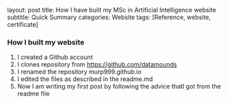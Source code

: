 layout: post
title: How I have built my MSc in Artificial Intelligence website
subtitle: Quick Summary
categories: Website
tags: [Reference, website, certificate]



### How I built my website

1. I created a Github account
2. I clones repository from https://github.com/datamounds
3. I renamed the repository murp999.github.io 
4. I edited the files as described in the readme.md
5. Now I am writing my first post by following the advice thatI got from the readme file
